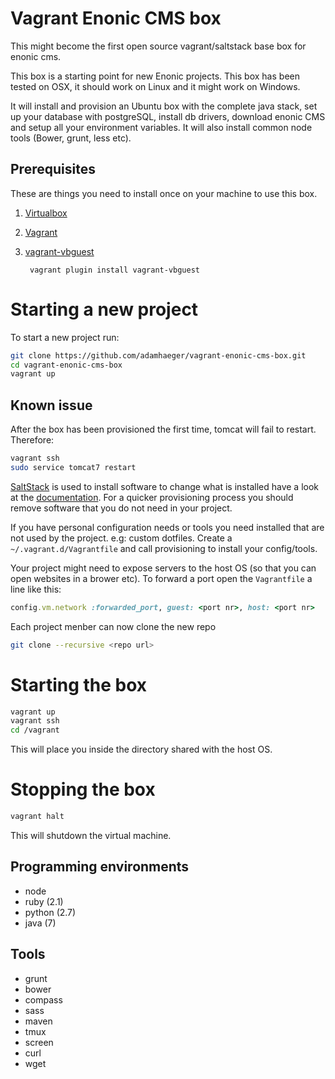 # Vagrant Enonic CMS box

This might become the first open source vagrant/saltstack base box for enonic cms.

This box is a starting point for new Enonic projects. This box has been tested on OSX, it should work on Linux and it might work on Windows.

It will install and provision an Ubuntu box with the complete java stack, set up your database with postgreSQL, install db drivers, download enonic CMS and setup all your environment variables. It will also install common node tools (Bower, grunt, less etc).


## Prerequisites

These are things you need to install once on your machine to use this box.

1. [Virtualbox](https://www.virtualbox.org/)
2. [Vagrant](http://www.vagrantup.com/)
3. [vagrant-vbguest](https://github.com/dotless-de/vagrant-vbguest)

        vagrant plugin install vagrant-vbguest

# Starting a new project

To start a new project run:

```bash
git clone https://github.com/adamhaeger/vagrant-enonic-cms-box.git
cd vagrant-enonic-cms-box
vagrant up
```

## Known issue

After the box has been provisioned the first time, tomcat will fail to restart. Therefore:

```bash
vagrant ssh 
sudo service tomcat7 restart
```

[SaltStack](http://www.saltstack.com/community/) is used to install software to change what is installed have a look at the
[documentation](http://docs.saltstack.com/). For a quicker provisioning process you should remove software that you do
not need in your project.

If you have personal configuration needs or tools you need installed that are not used by the project. e.g: custom
dotfiles. Create a `~/.vagrant.d/Vagrantfile` and call provisioning to install your config/tools.

Your project might need to expose servers to the host OS (so that you can open websites in a brower etc). To forward a
port open the `Vagrantfile` a line like this:

```ruby
config.vm.network :forwarded_port, guest: <port nr>, host: <port nr>
```

Each project menber can now clone the new repo

```bash
git clone --recursive <repo url>
```

# Starting the box

```bash
vagrant up
vagrant ssh
cd /vagrant
```

This will place you inside the directory shared with the host OS.

# Stopping the box

```bash
vagrant halt
```

This will shutdown the virtual machine.

## Programming environments

* node
* ruby (2.1)
* python (2.7)
* java (7)

## Tools

* grunt
* bower
* compass
* sass
* maven
* tmux
* screen
* curl
* wget

